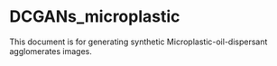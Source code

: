 # DCGANs_microplastic
This document is for generating synthetic Microplastic-oil-dispersant agglomerates images. 
